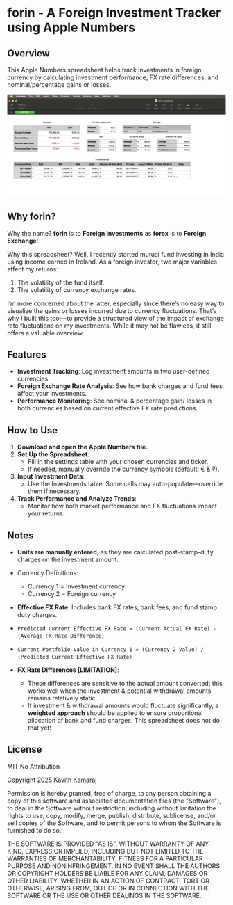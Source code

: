 # forin - A Foreign Investment Tracker using Apple Numbers

## Overview

This Apple Numbers spreadsheet helps track investments in foreign currency by calculating investment performance, FX rate differences, and nominal/percentage gains or losses.

![Screenshot of the spreadsheet](./screenshot.png)

## Why forin?

Why the name? **forin** is to **Foreign Investments** as **forex** is to **Foreign Exchange**!

Why this spreadsheet? Well, I recently started mutual fund investing in India using income earned in Ireland. As a foreign investor, two major variables affect my returns:

1. The volatility of the fund itself.
2. The volatility of currency exchange rates.

I’m more concerned about the latter, especially since there’s no easy way to visualize the gains or losses incurred due to currency fluctuations. That’s why I built this tool—to provide a structured view of the impact of exchange rate fluctuations on my investments. While it may not be flawless, it still offers a valuable overview.

## Features

- **Investment Tracking**: Log investment amounts in two user-defined currencies.
- **Foreign Exchange Rate Analysis**: See how bank charges and fund fees affect your investments.
- **Performance Monitoring**: See nominal & percentage gain/ losses in both currencies based on current effective FX rate predictions.

## How to Use

1. **Download and open the Apple Numbers file.**
2. **Set Up the Spreadsheet**:
   - Fill in the settings table with your chosen currencies and ticker.
   - If needed, manually override the currency symbols (default: € & ₹).
3. **Input Investment Data**:
   - Use the Investments table. Some cells may auto-populate—override them if necessary.
4. **Track Performance and Analyze Trends**:
   - Monitor how both market performance and FX fluctuations impact your returns.

## Notes

- **Units are manually entered**, as they are calculated post-stamp-duty charges on the investment amount.

- Currency Definitions:

  - Currency 1 = Investment currency
  - Currency 2 = Foreign currency

- **Effective FX Rate**: Includes bank FX rates, bank fees, and fund stamp duty charges.

- `Predicted Current Effective FX Rate = (Current Actual FX Rate) - (Average FX Rate Difference)`

- `Current Portfolio Value in Currency 1 = (Currency 2 Value) / (Predicted Current Effective FX Rate)`

- **FX Rate Differences [LIMITATION]**:

  - These differences are sensitive to the actual amount converted; this works well when the investment & potential withdrawal amounts remains relatively static.
  - If investment & withdrawal amounts would fluctuate significantly, a **weighted approach** should be applied to ensure proportional allocation of bank and fund charges. This spreadsheet does not do that yet!

## License

MIT No Attribution

Copyright 2025 Kavith Kamaraj

Permission is hereby granted, free of charge, to any person obtaining a copy of this
software and associated documentation files (the "Software"), to deal in the Software
without restriction, including without limitation the rights to use, copy, modify,
merge, publish, distribute, sublicense, and/or sell copies of the Software, and to
permit persons to whom the Software is furnished to do so.

THE SOFTWARE IS PROVIDED "AS IS", WITHOUT WARRANTY OF ANY KIND, EXPRESS OR IMPLIED,
INCLUDING BUT NOT LIMITED TO THE WARRANTIES OF MERCHANTABILITY, FITNESS FOR A
PARTICULAR PURPOSE AND NONINFRINGEMENT. IN NO EVENT SHALL THE AUTHORS OR COPYRIGHT
HOLDERS BE LIABLE FOR ANY CLAIM, DAMAGES OR OTHER LIABILITY, WHETHER IN AN ACTION
OF CONTRACT, TORT OR OTHERWISE, ARISING FROM, OUT OF OR IN CONNECTION WITH THE
SOFTWARE OR THE USE OR OTHER DEALINGS IN THE SOFTWARE.
